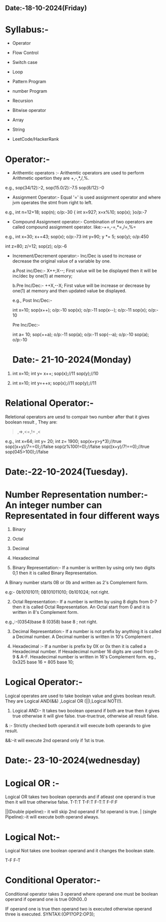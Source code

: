 ## Date:-18-10-2024(Friday)

# Syllabus:-

- Operator
- Flow Control
- Switch case
- Loop

- Pattern Program
- number Program
- Recursion
- Bitwise operator
- Array
- String
- LeetCode/HackerRank

# Operator:-

- Arithemtic operators :- Arithemtic operators are used to perform Arithmetic opertion they are +,-,\*,/,%.

e.g., sop(34/12):-2,
sop(15.0/2):-7.5
sop(8/12):-0

- Assignment Operator:-
  Equal '=' is used assignment operator and where jvm operates the stmt from right to left.

e.g., int n=12+18;
sop(n); o/p:-30
{ int x=927;
x=x%10;
sop(x); }o/p:-7

- Compound Assignment operator:-
  Combination of two operators are called compound assignment operator.
  like:-+=,-=,\*=,/=,%=

e.g., int x=30;
x+=43;
sop(x); o/p:-73
int y=90;
y \*= 5;
sop(y); o/p:450

int z=80;
z/=12;
sop(z); o/p:-6

- Increment/Decrement operator:-
  Inc/Dec is used to increase or decrease the original value of a variable by one.

  a.Post inc/Dec:-
  X++;X--;
  First value will be be displayed then it will be inc/dec by one(1) at memory;

  b.Pre Inc/Dec:-
  ++X,--X;
  First value will be increase or decrease by one(1) at memory and then updated value be displayed.

  e.g., Post Inc/Dec:-

  int x=10;
  sop(x++); o/p:-10
  sop(x); o/p:-11
  sop(x--); o/p:-11
  sop(x); o/p:- 10

  Pre Inc/Dec:-

  int a= 10;
  sop(++a); o/p:-11
  sop(a); o/p:-11
  sop(--a); o/p:-10
  sop(a); o/p:-10

  # Date:- 21-10-2024(Monday)

1. int x=10;
   int y= x++;
   sop(x);//11
   sop(y);//10

2. int x=10;
   int y=++x;
   sop(x);//11
   sop(y);//11

# Relational Operator:-

Reletional operators are uesd to compair two number after that it gives boolean result ,
They are:

> ,=>,<=,!=
> ,<

e.g., int x=64;
int y= 20;
int z= 1900;
sop(x+y>y\*3);//true
sop((x+y)/7==0);//false
sop(z%100!=0);//false
sop((x+y)/7!==0);//true
sop(045>100);//false

# Date:-22-10-2024(Tuesday).

# Number Representation number:- An integer number can Representated in four different ways

1. Binary
2. Octal
3. Decimal
4. Hexadecimal

5. Binary Representation:- If a number is written by using only two digits 0,1 then it is called Binary Representation.

A Binary number starts 0B or 0b and written as 2's Complement form.

e.g:- 0b10101011;
0B101011010;
0b101024; not right.

2. Octal Representation:- If a number is written by using 8 digits from 0-7 then it is called Octal Representation.
   An Octal start from 0 and it is written in 8's Complement form.

e.g.,:-(0354)base 8
(0358) base 8 ; not right.

3. Decimal Representation:- If a number is not prefix by anything it is called a Decimal number.
   A Decimal number is written in 10's Complement .

4. Hexadecimal :- If a number is prefix by 0X or 0x then it is called a Hexadecimal number.
   If Hexadecimal number 16 digits are used from 0-9 & A-F.
   Hexadecimal number is written in 16's Complement form.
   eg., 0x325 base 16 = 805 base 10;

# Logical Operator:-

Logical operates are used to take boolean value and gives boolean result.
They are Logical AND(&&) ,Logical OR (||),Logical NOT(!).

1. Logical AND:- It takes two boolean operand if both are true then it gives true otherwise it will give false.
   true-true:true, otherwise all result false.

& :- Strictly checked both operand.it will execute both operands to give result.

&&:-it will execute 2nd operand only if 1st is true.

# Date:- 23-10-2024(wednesday)

# Logical  OR :-
Logical OR takes two boolean operands and if atleast one operand is true then it will true otherwise false.
T-T:T
T-F:T
F-T:T
F-F:F

||(Double pipeline):- it will skip 2nd operand if 1st operand is true.
| (single Pipeline):-it will execute both operand always.

# Logical Not:-
Logical Not takes one boolean operand and it changes the boolean state.

T-F
F-T


# Conditional Operator:-

Conditional operator takes 3 operand where operand one must be boolean operand
if operand one is true 00h00..0

IF operand one is true then  operand two is executed otherwise operand three is executed.
 SYNTAX:(OP1?OP2:OP3);
 